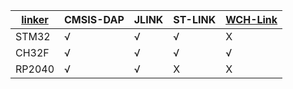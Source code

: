 | [linker](https://github.com/stopstopstop/linker) | CMSIS-DAP | JLINK | ST-LINK | [WCH-Link](https://www.wch.cn/products/WCH-Link.html) |
| --------- | ----- | ----- | ----- | ----- |
| STM32 |  √  |  √  |  √  |  X  |
| CH32F |  √  |  √  |  √  |  √  |
| RP2040 |  √  |  √  |  X  |  X  |
